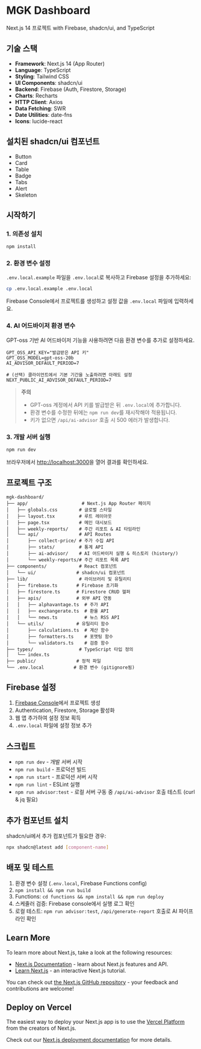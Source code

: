 # MGK Dashboard

Next.js 14 프로젝트 with Firebase, shadcn/ui, and TypeScript

## 기술 스택

- **Framework**: Next.js 14 (App Router)
- **Language**: TypeScript
- **Styling**: Tailwind CSS
- **UI Components**: shadcn/ui
- **Backend**: Firebase (Auth, Firestore, Storage)
- **Charts**: Recharts
- **HTTP Client**: Axios
- **Data Fetching**: SWR
- **Date Utilities**: date-fns
- **Icons**: lucide-react

## 설치된 shadcn/ui 컴포넌트

- Button
- Card
- Table
- Badge
- Tabs
- Alert
- Skeleton

## 시작하기

### 1. 의존성 설치

```bash
npm install
```

### 2. 환경 변수 설정

`.env.local.example` 파일을 `.env.local`로 복사하고 Firebase 설정을 추가하세요:

```bash
cp .env.local.example .env.local
```

Firebase Console에서 프로젝트를 생성하고 설정 값을 `.env.local` 파일에 입력하세요.

### 4. AI 어드바이저 환경 변수

GPT-oss 기반 AI 어드바이저 기능을 사용하려면 다음 환경 변수를 추가로 설정하세요.

```
GPT_OSS_API_KEY="발급받은 API 키"
GPT_OSS_MODEL=gpt-oss-20b
AI_ADVISOR_DEFAULT_PERIOD=7

# (선택) 클라이언트에서 기본 기간을 노출하려면 아래도 설정
NEXT_PUBLIC_AI_ADVISOR_DEFAULT_PERIOD=7
```

> **주의**
> - GPT-oss 계정에서 API 키를 발급받은 뒤 `.env.local`에 추가합니다.
> - 환경 변수를 수정한 뒤에는 `npm run dev`를 재시작해야 적용됩니다.
> - 키가 없으면 `/api/ai-advisor` 호출 시 500 에러가 발생합니다.

### 3. 개발 서버 실행

```bash
npm run dev
```

브라우저에서 [http://localhost:3000](http://localhost:3000)을 열어 결과를 확인하세요.

## 프로젝트 구조

```
mgk-dashboard/
├── app/                    # Next.js App Router 페이지
│   ├── globals.css        # 글로벌 스타일
│   ├── layout.tsx         # 루트 레이아웃
│   ├── page.tsx           # 메인 대시보드
│   ├── weekly-reports/    # 주간 리포트 & AI 타임라인
│   └── api/               # API Routes
│       ├── collect-price/ # 주가 수집 API
│       ├── stats/         # 통계 API
│       ├── ai-advisor/    # AI 어드바이저 실행 & 히스토리 (history/)
│       └── weekly-reports/# 주간 리포트 목록 API
├── components/            # React 컴포넌트
│   └── ui/               # shadcn/ui 컴포넌트
├── lib/                   # 라이브러리 및 유틸리티
│   ├── firebase.ts       # Firebase 초기화
│   ├── firestore.ts      # Firestore CRUD 헬퍼
│   ├── apis/             # 외부 API 연동
│   │   ├── alphavantage.ts  # 주가 API
│   │   ├── exchangerate.ts  # 환율 API
│   │   └── news.ts          # 뉴스 RSS API
│   └── utils/            # 유틸리티 함수
│       ├── calculations.ts  # 계산 함수
│       ├── formatters.ts    # 포맷팅 함수
│       └── validators.ts    # 검증 함수
├── types/                 # TypeScript 타입 정의
│   └── index.ts
├── public/               # 정적 파일
└── .env.local           # 환경 변수 (gitignore됨)
```

## Firebase 설정

1. [Firebase Console](https://console.firebase.google.com/)에서 프로젝트 생성
2. Authentication, Firestore, Storage 활성화
3. 웹 앱 추가하여 설정 정보 획득
4. `.env.local` 파일에 설정 정보 추가

## 스크립트

- `npm run dev` - 개발 서버 시작
- `npm run build` - 프로덕션 빌드
- `npm run start` - 프로덕션 서버 시작
- `npm run lint` - ESLint 실행
- `npm run advisor:test` - 로컬 서버 구동 중 `/api/ai-advisor` 호출 테스트 (curl & jq 필요)

## 추가 컴포넌트 설치

shadcn/ui에서 추가 컴포넌트가 필요한 경우:

```bash
npx shadcn@latest add [component-name]
```

## 배포 및 테스트

1. 환경 변수 설정 (`.env.local`, Firebase Functions config)
2. `npm install && npm run build`
3. Functions: `cd functions && npm install && npm run deploy`
4. 스케줄러 검증: Firebase console에서 실행 로그 확인
5. 로컬 테스트: `npm run advisor:test`, `/api/generate-report` 호출로 AI 파이프라인 확인

## Learn More

To learn more about Next.js, take a look at the following resources:

- [Next.js Documentation](https://nextjs.org/docs) - learn about Next.js features and API.
- [Learn Next.js](https://nextjs.org/learn) - an interactive Next.js tutorial.

You can check out [the Next.js GitHub repository](https://github.com/vercel/next.js) - your feedback and contributions are welcome!

## Deploy on Vercel

The easiest way to deploy your Next.js app is to use the [Vercel Platform](https://vercel.com/new?utm_medium=default-template&filter=next.js&utm_source=create-next-app&utm_campaign=create-next-app-readme) from the creators of Next.js.

Check out our [Next.js deployment documentation](https://nextjs.org/docs/app/building-your-application/deploying) for more details.
